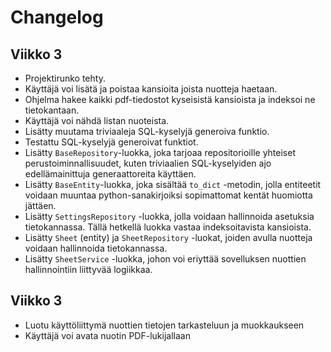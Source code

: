 # Changelog
## Viikko 3
- Projektirunko tehty.
- Käyttäjä voi lisätä ja poistaa kansioita joista nuotteja haetaan.
- Ohjelma hakee kaikki pdf-tiedostot kyseisistä kansioista ja indeksoi ne tietokantaan.
- Käyttäjä voi nähdä listan nuoteista.
- Lisätty muutama triviaaleja SQL-kyselyjä generoiva funktio.
- Testattu SQL-kyselyjä generoivat funktiot.
- Lisätty `BaseRepository`-luokka, joka tarjoaa repositorioille yhteiset perustoiminnallisuudet, kuten triviaalien SQL-kyselyiden ajo edellämainittuja generaattoreita käyttäen.
- Lisätty `BaseEntity`-luokka, joka sisältää `to_dict` -metodin, jolla entiteetit voidaan muuntaa python-sanakirjoiksi sopimattomat kentät huomiotta jättäen.
- Lisätty `SettingsRepository` -luokka, jolla voidaan hallinnoida asetuksia tietokannassa. Tällä hetkellä luokka vastaa indeksoitavista kansioista.
- Lisätty `Sheet` (entity) ja `SheetRepository` -luokat, joiden avulla nuotteja voidaan hallinnoida tietokannassa.
- Lisätty `SheetService` -luokka, johon voi eriyttää sovelluksen nuottien hallinnointiin liittyvää logiikkaa.

## Viikko 3
- Luotu käyttöliittymä nuottien tietojen tarkasteluun ja muokkaukseen
- Käyttäjä voi avata nuotin PDF-lukijallaan
